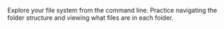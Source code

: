 Explore your file system from the command line. Practice navigating the folder structure and viewing what files are in each folder.